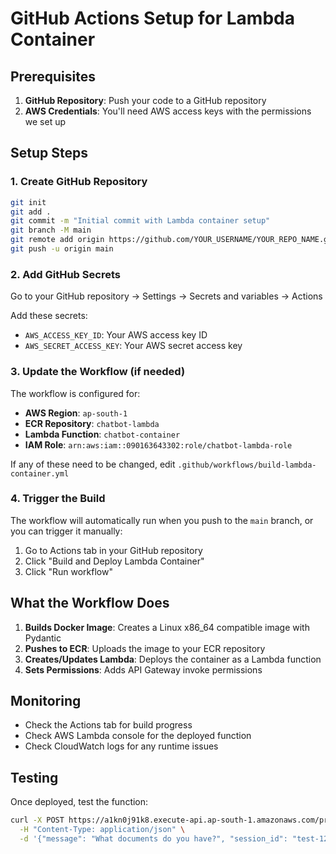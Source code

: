 # GitHub Actions Setup for Lambda Container

## Prerequisites

1. **GitHub Repository**: Push your code to a GitHub repository
2. **AWS Credentials**: You'll need AWS access keys with the permissions we set up

## Setup Steps

### 1. Create GitHub Repository
```bash
git init
git add .
git commit -m "Initial commit with Lambda container setup"
git branch -M main
git remote add origin https://github.com/YOUR_USERNAME/YOUR_REPO_NAME.git
git push -u origin main
```

### 2. Add GitHub Secrets
Go to your GitHub repository → Settings → Secrets and variables → Actions

Add these secrets:
- `AWS_ACCESS_KEY_ID`: Your AWS access key ID
- `AWS_SECRET_ACCESS_KEY`: Your AWS secret access key

### 3. Update the Workflow (if needed)
The workflow is configured for:
- **AWS Region**: `ap-south-1`
- **ECR Repository**: `chatbot-lambda`
- **Lambda Function**: `chatbot-container`
- **IAM Role**: `arn:aws:iam::090163643302:role/chatbot-lambda-role`

If any of these need to be changed, edit `.github/workflows/build-lambda-container.yml`

### 4. Trigger the Build
The workflow will automatically run when you push to the `main` branch, or you can trigger it manually:

1. Go to Actions tab in your GitHub repository
2. Click "Build and Deploy Lambda Container"
3. Click "Run workflow"

## What the Workflow Does

1. **Builds Docker Image**: Creates a Linux x86_64 compatible image with Pydantic
2. **Pushes to ECR**: Uploads the image to your ECR repository
3. **Creates/Updates Lambda**: Deploys the container as a Lambda function
4. **Sets Permissions**: Adds API Gateway invoke permissions

## Monitoring

- Check the Actions tab for build progress
- Check AWS Lambda console for the deployed function
- Check CloudWatch logs for any runtime issues

## Testing

Once deployed, test the function:
```bash
curl -X POST https://a1kn0j91k8.execute-api.ap-south-1.amazonaws.com/prod/chat \
  -H "Content-Type: application/json" \
  -d '{"message": "What documents do you have?", "session_id": "test-123", "user_id": "test-user"}'
```
